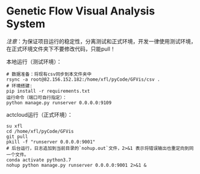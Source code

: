 # Genetic Flow Visual Analysis System

*注意*：为保证项目运行的稳定性，分离测试和正式环境，开发一律使用测试环境，在正式环境文件夹下不要修改代码，只能pull！

本地运行（测试环境）：

```
# 数据准备：将现有csv同步到本文件夹中
rsync -a root@82.156.152.182:/home/xfl/pyCode/GFVis/csv .
# 环境搭建:
pip install -r requirements.txt
运行命令（端口可自行指定）：
python manage.py runserver 0.0.0.0:9109
```

actcloud运行（正式环境）：

```
su xfl
cd /home/xfl/pyCode/GFVis
git pull
pkill -f "runserver 0.0.0.0:9001"
# 后台运行，日志追加到当前目录的`nohup.out`文件，2>&1 表示将错误输出也重定向到同一个文件。
conda activate python3.7
nohup python manage.py runserver 0.0.0.0:9001 2>&1 &
```
